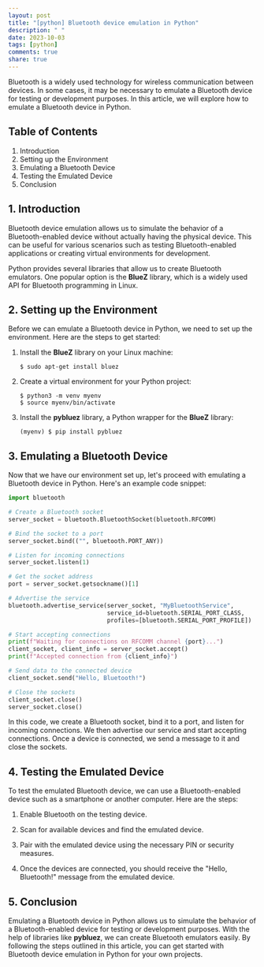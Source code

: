 ```yaml
---
layout: post
title: "[python] Bluetooth device emulation in Python"
description: " "
date: 2023-10-03
tags: [python]
comments: true
share: true
---
```


Bluetooth is a widely used technology for wireless communication between devices. In some cases, it may be necessary to emulate a Bluetooth device for testing or development purposes. In this article, we will explore how to emulate a Bluetooth device in Python.

## Table of Contents

1. Introduction
2. Setting up the Environment
3. Emulating a Bluetooth Device
4. Testing the Emulated Device
5. Conclusion

## 1. Introduction

Bluetooth device emulation allows us to simulate the behavior of a Bluetooth-enabled device without actually having the physical device. This can be useful for various scenarios such as testing Bluetooth-enabled applications or creating virtual environments for development.

Python provides several libraries that allow us to create Bluetooth emulators. One popular option is the **BlueZ** library, which is a widely used API for Bluetooth programming in Linux.

## 2. Setting up the Environment

Before we can emulate a Bluetooth device in Python, we need to set up the environment. Here are the steps to get started:

1. Install the **BlueZ** library on your Linux machine:
   
   ```
   $ sudo apt-get install bluez
   ```

2. Create a virtual environment for your Python project:
   
   ```
   $ python3 -m venv myenv
   $ source myenv/bin/activate
   ```

3. Install the **pybluez** library, a Python wrapper for the **BlueZ** library:
   
   ```
   (myenv) $ pip install pybluez
   ```

## 3. Emulating a Bluetooth Device

Now that we have our environment set up, let's proceed with emulating a Bluetooth device in Python. Here's an example code snippet:

```python
import bluetooth

# Create a Bluetooth socket
server_socket = bluetooth.BluetoothSocket(bluetooth.RFCOMM)

# Bind the socket to a port
server_socket.bind(("", bluetooth.PORT_ANY))

# Listen for incoming connections
server_socket.listen(1)

# Get the socket address
port = server_socket.getsockname()[1]

# Advertise the service
bluetooth.advertise_service(server_socket, "MyBluetoothService",
                            service_id=bluetooth.SERIAL_PORT_CLASS,
                            profiles=[bluetooth.SERIAL_PORT_PROFILE])

# Start accepting connections
print(f"Waiting for connections on RFCOMM channel {port}...")
client_socket, client_info = server_socket.accept()
print(f"Accepted connection from {client_info}")

# Send data to the connected device
client_socket.send("Hello, Bluetooth!")

# Close the sockets
client_socket.close()
server_socket.close()
```

In this code, we create a Bluetooth socket, bind it to a port, and listen for incoming connections. We then advertise our service and start accepting connections. Once a device is connected, we send a message to it and close the sockets.

## 4. Testing the Emulated Device

To test the emulated Bluetooth device, we can use a Bluetooth-enabled device such as a smartphone or another computer. Here are the steps:

1. Enable Bluetooth on the testing device.

2. Scan for available devices and find the emulated device.

3. Pair with the emulated device using the necessary PIN or security measures.

4. Once the devices are connected, you should receive the "Hello, Bluetooth!" message from the emulated device.

## 5. Conclusion

Emulating a Bluetooth device in Python allows us to simulate the behavior of a Bluetooth-enabled device for testing or development purposes. With the help of libraries like **pybluez**, we can create Bluetooth emulators easily. By following the steps outlined in this article, you can get started with Bluetooth device emulation in Python for your own projects.